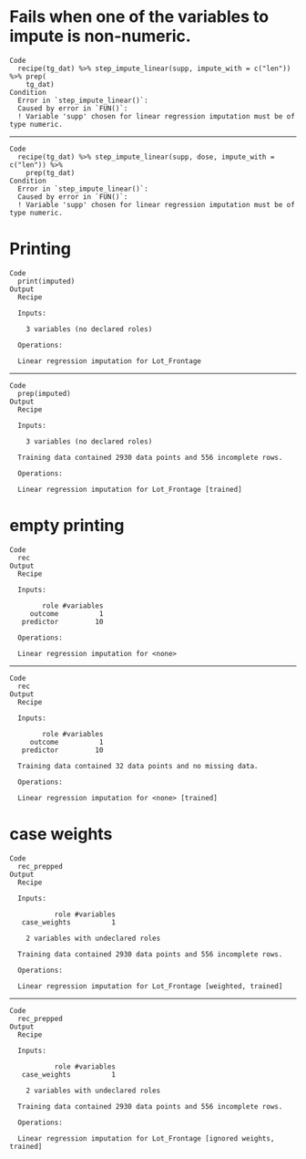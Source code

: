 # Fails when one of the variables to impute is non-numeric.

    Code
      recipe(tg_dat) %>% step_impute_linear(supp, impute_with = c("len")) %>% prep(
        tg_dat)
    Condition
      Error in `step_impute_linear()`:
      Caused by error in `FUN()`:
      ! Variable 'supp' chosen for linear regression imputation must be of type numeric.

---

    Code
      recipe(tg_dat) %>% step_impute_linear(supp, dose, impute_with = c("len")) %>%
        prep(tg_dat)
    Condition
      Error in `step_impute_linear()`:
      Caused by error in `FUN()`:
      ! Variable 'supp' chosen for linear regression imputation must be of type numeric.

# Printing

    Code
      print(imputed)
    Output
      Recipe
      
      Inputs:
      
        3 variables (no declared roles)
      
      Operations:
      
      Linear regression imputation for Lot_Frontage

---

    Code
      prep(imputed)
    Output
      Recipe
      
      Inputs:
      
        3 variables (no declared roles)
      
      Training data contained 2930 data points and 556 incomplete rows. 
      
      Operations:
      
      Linear regression imputation for Lot_Frontage [trained]

# empty printing

    Code
      rec
    Output
      Recipe
      
      Inputs:
      
            role #variables
         outcome          1
       predictor         10
      
      Operations:
      
      Linear regression imputation for <none>

---

    Code
      rec
    Output
      Recipe
      
      Inputs:
      
            role #variables
         outcome          1
       predictor         10
      
      Training data contained 32 data points and no missing data.
      
      Operations:
      
      Linear regression imputation for <none> [trained]

# case weights

    Code
      rec_prepped
    Output
      Recipe
      
      Inputs:
      
               role #variables
       case_weights          1
      
        2 variables with undeclared roles
      
      Training data contained 2930 data points and 556 incomplete rows. 
      
      Operations:
      
      Linear regression imputation for Lot_Frontage [weighted, trained]

---

    Code
      rec_prepped
    Output
      Recipe
      
      Inputs:
      
               role #variables
       case_weights          1
      
        2 variables with undeclared roles
      
      Training data contained 2930 data points and 556 incomplete rows. 
      
      Operations:
      
      Linear regression imputation for Lot_Frontage [ignored weights, trained]

